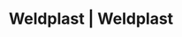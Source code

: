---
Link: "file:/Users/vinayakpatel/Downloads/www.weldplast.cz/eshop_products_compare/add/eshop-products-variant110"
product_name: "null"
product_id: "null"
title: "Weldplast | Weldplast"
product_desc: ""
product_specs: ""
product_downloads: ""
href: ""
accessories: ""
similar_products: ""
---